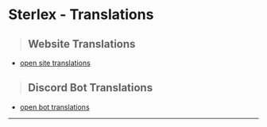 # Sterlex - Translations

> ## Website Translations

- [open site translations](tr_site)

> ## Discord Bot Translations

- [open bot translations](tr_bot)

---

[tr_bot]: "https://github.com/sterlex-project/translations/discord"
[tr_site]: "https://github.com/sterlex-project/translations/site"
